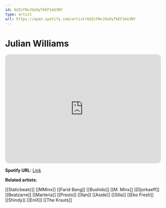 ```yaml
---
id: 6dZcFNvJUa9yTkEF1mG3NY
type: artist
url: https://open.spotify.com/artist/6dZcFNvJUa9yTkEF1mG3NY
---
```

# Julian Williams

<iframe style="border-radius:12px" src="https://open.spotify.com/embed/artist/6dZcFNvJUa9yTkEF1mG3NY" width="100%" height="352" frameBorder="0" allowfullscreen="" allow="autoplay; clipboard-write; encrypted-media; fullscreen; picture-in-picture" loading="lazy"></iframe>

**Spotify URL:** [Link](https://open.spotify.com/artist/6dZcFNvJUa9yTkEF1mG3NY)

**Related artists:**

[[Staticbeatz]]
[[MMinx]]
[[Farid Bang]]
[[Bushido]]
[[M. Minx]]
[[Djorkaeff]]
[[Beatzarre]]
[[Marteria]]
[[Presto]]
[[Ilan]]
[[Aside]]
[[Silla]]
[[Eko Fresh]]
[[Shindy]]
[[EniX]]
[[The Krauts]]
